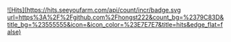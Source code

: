 
[![Hits](https://hits.seeyoufarm.com/api/count/incr/badge.svg url=https%3A%2F%2Fgithub.com%2Fhongst222&count_bg=%2379C83D&title_bg=%23555555&icon=&icon_color=%23E7E7E7&title=hits&edge_flat=false)](https://hits.seeyoufarm.com)
